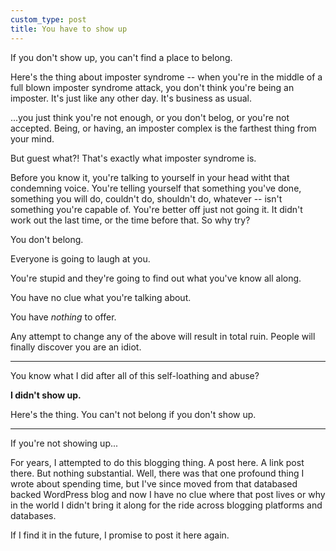 ```yaml
---
custom_type: post
title: You have to show up
---
```




If you don't show up, you can't find a place to belong.

Here's the thing about imposter syndrome -- when you're in the middle of a full blown imposter syndrome attack, you don't think you're being an imposter. It's just like any other day. It's business as usual.

...you just think you're not enough, or you don't belog, or you're not accepted. Being, or having, an imposter complex is the farthest thing from your mind.

But guest what?! That's exactly what imposter syndrome is.

Before you know it, you're talking to yourself in your head witht that condemning voice. You're telling yourself that something you've done, something you will do, couldn't do, shouldn't do, whatever -- isn't something you're capable of. You're better off just not going it. It didn't work out the last time, or the time before that. So why try?

You don't belong.

Everyone is going to laugh at you.

You're stupid and they're going to find out what you've know all along.

You have no clue what you're talking about.

You have _nothing_ to offer.

Any attempt to change any of the above will result in total ruin. People will finally discover you are an idiot.

---

You know what I did after all of this self-loathing and abuse?

**I didn't show up.**

Here's the thing. You can't not belong if you don't show up.

---

If you're not showing up...

For years, I attempted to do this blogging thing. A post here. A link post there. But nothing substantial. Well, there was that one profound thing I wrote about spending time, but I've since moved from that databased backed WordPress blog and now I have no clue where that post lives or why in the world I didn't bring it along for the ride across blogging platforms and databases.

If I find it in the future, I promise to post it here again.